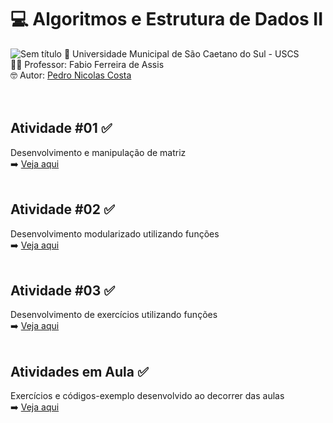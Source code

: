 # 💻 Algoritmos e Estrutura de Dados II <br>
![Sem título](https://github.com/user-attachments/assets/49ec5744-7403-472d-be62-8dd8ee363824)
🏫 Universidade Municipal de São Caetano do Sul - USCS<br>
👨‍🏫 Professor: Fabio Ferreira de Assis<br>
🤓 Autor: <a href="https://github.com/pedronicolascosta">Pedro Nicolas Costa</a><br>
<br><br>
## Atividade #01 ✅<br>
Desenvolvimento e manipulação de matriz<br>
➡️ <a href="https://github.com/pedronicolascosta/Algoritmos-e-Estrutura-de-Dados-2/tree/main/ATIVIDADE%2001">Veja aqui</a><br><br>
## Atividade #02 ✅<br>
Desenvolvimento modularizado utilizando funções<br>
➡️ <a href="https://github.com/pedronicolascosta/Algoritmos-e-Estrutura-de-Dados-2/tree/main/ATIVIDADE%2002">Veja aqui</a><br><br>
## Atividade #03 ✅<br>
Desenvolvimento de exercícios utilizando funções<br>
➡️ <a href="https://github.com/pedronicolascosta/Algoritmos-e-Estrutura-de-Dados-2/tree/main/ATIVIDADE%2003">Veja aqui</a><br><br>
## Atividades em Aula ✅<br>
Exercícios e códigos-exemplo desenvolvido ao decorrer das aulas<br>
➡️ <a href="https://github.com/pedronicolascosta/Algoritmos-e-Estrutura-de-Dados-2/tree/main/Atividades%20em%20aula">Veja aqui</a><br><br>
